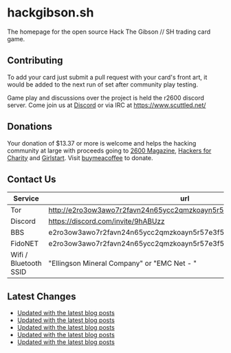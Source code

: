 # hackgibson.sh
The homepage for the open source Hack The Gibson // SH trading card game.


## Contributing

To add your card just submit a pull request with your card's front art, it would be added to the next run of set after community play testing.

Game play and discussions over the project is held the r2600 discord server. Come join us at [Discord](https://discord.com/invite/9hABUzz) or via IRC at https://www.scuttled.net/


## Donations

Your donation of $13.37 or more is welcome and helps the hacking community at large with proceeds going to [2600 Magazine](https://2600.com/), [Hackers for Charity](https://hackersforcharity.org) and [Girlstart](https://girlstart.org).  Visit [buymeacoffee](https://www.buymeacoffee.com/hackgibson.sh) to donate.


## Contact Us

Service | url
-|-
Tor | http://e2ro3ow3awo7r2favn24n65ycc2qmzkoayn5r57e3f56nvjwdcgg32ad.onion
Discord | https://discord.com/invite/9hABUzz
BBS | e2ro3ow3awo7r2favn24n65ycc2qmzkoayn5r57e3f56nvjwdcgg32ad.onion:23
FidoNET | e2ro3ow3awo7r2favn24n65ycc2qmzkoayn5r57e3f56nvjwdcgg32ad.onion:24554
Wifi / Bluetooth SSID | "Ellingson Mineral Company" or "EMC Net - <fidonet address>"

## Latest Changes
<!-- BLOG-POST-LIST:START -->
- [Updated with the latest blog posts](https://github.com/DFW2600/hackgibson.sh/commit/8cb9ab7268f21343d387b8439a4c3c65afedbdc8)
- [Updated with the latest blog posts](https://github.com/DFW2600/hackgibson.sh/commit/8abb176c995de688e05ad7f9a8b79b674d6389fe)
- [Updated with the latest blog posts](https://github.com/DFW2600/hackgibson.sh/commit/0fa842c2ef0f13a2a06a35fa04b38303288de623)
- [Updated with the latest blog posts](https://github.com/DFW2600/hackgibson.sh/commit/f8c79b80fc5447077bee3db6375c8f977838cfe5)
- [Updated with the latest blog posts](https://github.com/DFW2600/hackgibson.sh/commit/44a7b66d5ee12fb3cfb59d9f681cffbfc7e6d8db)
<!-- BLOG-POST-LIST:END -->
